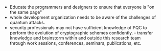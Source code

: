 - Educate the programmers and designers to ensure that everyone is "on the same page"
- whole development organization needs to be aware of the challenges of quantum attacks.
- security professionals may not have sufficient knowledge of PQC to perform the evolution of cryptographic schemes confidently.
- transfer knowledge and brainstorm within and outside this research team through work sessions, conferences, seminars, publications, etc.
